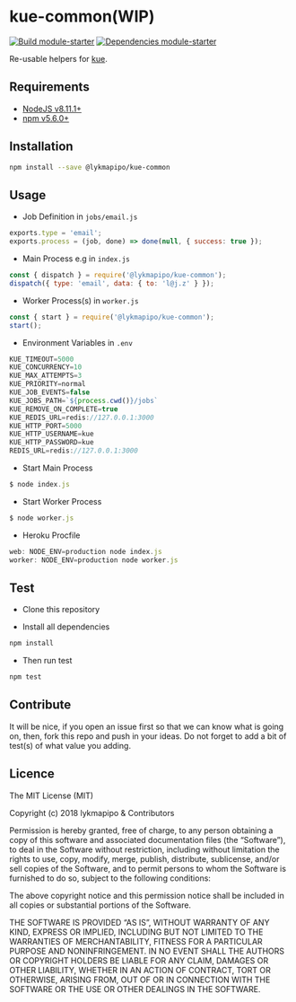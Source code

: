 # kue-common(WIP)

[![Build module-starter](https://travis-ci.org/lykmapipo/kue-common.svg?branch=master)](https://travis-ci.org/lykmapipo/kue-common)
[![Dependencies module-starter](https://david-dm.org/lykmapipo/kue-common.svg?style=flat-square)](https://david-dm.org/lykmapipo/kue-common)

Re-usable helpers for [kue](https://github.com/Automattic/kue).


## Requirements

- [NodeJS v8.11.1+](https://nodejs.org)
- [npm v5.6.0+](https://www.npmjs.com/)

## Installation

```sh
npm install --save @lykmapipo/kue-common
```

## Usage

- Job Definition in `jobs/email.js`
```js
exports.type = 'email';
exports.process = (job, done) => done(null, { success: true });
```

- Main Process e.g in `index.js`
```js
const { dispatch } = require('@lykmapipo/kue-common');
dispatch({ type: 'email', data: { to: 'l@j.z' } });
```

- Worker Process(s) in `worker.js`
```js
const { start } = require('@lykmapipo/kue-common');
start();
```

- Environment Variables in `.env`
```js
KUE_TIMEOUT=5000
KUE_CONCURRENCY=10
KUE_MAX_ATTEMPTS=3
KUE_PRIORITY=normal
KUE_JOB_EVENTS=false
KUE_JOBS_PATH=`${process.cwd()}/jobs`
KUE_REMOVE_ON_COMPLETE=true
KUE_REDIS_URL=redis://127.0.0.1:3000
KUE_HTTP_PORT=5000
KUE_HTTP_USERNAME=kue
KUE_HTTP_PASSWORD=kue
REDIS_URL=redis://127.0.0.1:3000
```

- Start Main Process
```js
$ node index.js
```

- Start Worker Process
```js
$ node worker.js
```

- Heroku Procfile
```js
web: NODE_ENV=production node index.js
worker: NODE_ENV=production node worker.js

```

## Test

- Clone this repository

- Install all dependencies

```sh
npm install
```

- Then run test

```sh
npm test
```

## Contribute

It will be nice, if you open an issue first so that we can know what is going on, then, fork this repo and push in your ideas. Do not forget to add a bit of test(s) of what value you adding.

## Licence

The MIT License (MIT)

Copyright (c) 2018 lykmapipo & Contributors

Permission is hereby granted, free of charge, to any person obtaining a copy of this software and associated documentation files (the “Software”), to deal in the Software without restriction, including without limitation the rights to use, copy, modify, merge, publish, distribute, sublicense, and/or sell copies of the Software, and to permit persons to whom the Software is furnished to do so, subject to the following conditions:

The above copyright notice and this permission notice shall be included in all copies or substantial portions of the Software.

THE SOFTWARE IS PROVIDED “AS IS”, WITHOUT WARRANTY OF ANY KIND, EXPRESS OR IMPLIED, INCLUDING BUT NOT LIMITED TO THE WARRANTIES OF MERCHANTABILITY, FITNESS FOR A PARTICULAR PURPOSE AND NONINFRINGEMENT. IN NO EVENT SHALL THE AUTHORS OR COPYRIGHT HOLDERS BE LIABLE FOR ANY CLAIM, DAMAGES OR OTHER LIABILITY, WHETHER IN AN ACTION OF CONTRACT, TORT OR OTHERWISE, ARISING FROM, OUT OF OR IN CONNECTION WITH THE SOFTWARE OR THE USE OR OTHER DEALINGS IN THE SOFTWARE.
